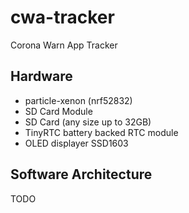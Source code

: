 # cwa-tracker
Corona Warn App Tracker

## Hardware
- particle-xenon (nrf52832)
- SD Card Module
- SD Card (any size up to 32GB)
- TinyRTC battery backed RTC module
- OLED displayer SSD1603

## Software Architecture
TODO



